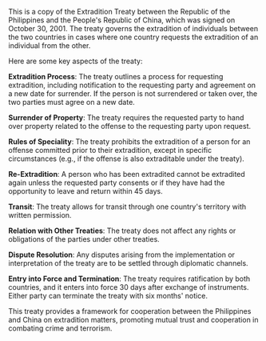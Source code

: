 This is a copy of the Extradition Treaty between the Republic of the Philippines and the People's Republic of China, which was signed on October 30, 2001. The treaty governs the extradition of individuals between the two countries in cases where one country requests the extradition of an individual from the other.

Here are some key aspects of the treaty:

**Extradition Process**: The treaty outlines a process for requesting extradition, including notification to the requesting party and agreement on a new date for surrender. If the person is not surrendered or taken over, the two parties must agree on a new date.

**Surrender of Property**: The treaty requires the requested party to hand over property related to the offense to the requesting party upon request.

**Rules of Speciality**: The treaty prohibits the extradition of a person for an offense committed prior to their extradition, except in specific circumstances (e.g., if the offense is also extraditable under the treaty).

**Re-Extradition**: A person who has been extradited cannot be extradited again unless the requested party consents or if they have had the opportunity to leave and return within 45 days.

**Transit**: The treaty allows for transit through one country's territory with written permission.

**Relation with Other Treaties**: The treaty does not affect any rights or obligations of the parties under other treaties.

**Dispute Resolution**: Any disputes arising from the implementation or interpretation of the treaty are to be settled through diplomatic channels.

**Entry into Force and Termination**: The treaty requires ratification by both countries, and it enters into force 30 days after exchange of instruments. Either party can terminate the treaty with six months' notice.

This treaty provides a framework for cooperation between the Philippines and China on extradition matters, promoting mutual trust and cooperation in combating crime and terrorism.